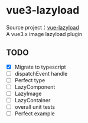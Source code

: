 # vue3-lazyload
Source project：[vue-lazyload](https://github.com/hilongjw/vue-lazyload)  
A vue3.x image lazyload plugin

## TODO
- [x] Migrate to typescript
- [ ] dispatchEvent handle
- [ ] Perfect type
- [ ] LazyComponent
- [ ] LazyImage
- [ ] LazyContainer
- [ ] overall unit tests
- [ ] Perfect example
